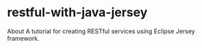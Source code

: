 # restful-with-java-jersey
About A tutorial for creating RESTful services using Eclipse Jersey framework.
